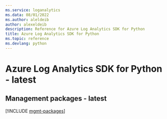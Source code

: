 ```yaml
---
ms.service: loganalytics
ms.data: 08/01/2022
ms.author: aleldeib
author: alexeldeib
description: Reference for Azure Log Analytics SDK for Python
title: Azure Log Analytics SDK for Python
ms.topic: reference
ms.devlang: python
---
```

# Azure Log Analytics SDK for Python - latest

## Management packages - latest
[!INCLUDE [mgmt-packages](log-analytics-mgmt-index.md)]